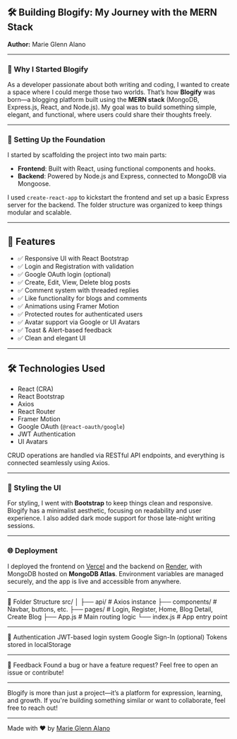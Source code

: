 ## 🛠️ Building Blogify: My Journey with the MERN Stack

**Author:** Marie Glenn Alano

---

### 🚀 Why I Started Blogify

As a developer passionate about both writing and coding, I wanted to create a space where I could merge those two worlds. That’s how **Blogify** was born—a blogging platform built using the **MERN stack** (MongoDB, Express.js, React, and Node.js). My goal was to build something simple, elegant, and functional, where users could share their thoughts freely.

---

### 🧱 Setting Up the Foundation

I started by scaffolding the project into two main parts:

- **Frontend**: Built with React, using functional components and hooks.
- **Backend**: Powered by Node.js and Express, connected to MongoDB via Mongoose.

I used `create-react-app` to kickstart the frontend and set up a basic Express server for the backend. The folder structure was organized to keep things modular and scalable.

---

## 🚀 Features

- ✅ Responsive UI with React Bootstrap
- ✅ Login and Registration with validation
- ✅ Google OAuth login (optional)
- ✅ Create, Edit, View, Delete blog posts
- ✅ Comment system with threaded replies
- ✅ Like functionality for blogs and comments
- ✅ Animations using Framer Motion
- ✅ Protected routes for authenticated users
- ✅ Avatar support via Google or UI Avatars
- ✅ Toast & Alert-based feedback
- ✅ Clean and elegant UI

---

## 🛠️ Technologies Used

- React (CRA)
- React Bootstrap
- Axios
- React Router
- Framer Motion
- Google OAuth (`@react-oauth/google`)
- JWT Authentication
- UI Avatars

CRUD operations are handled via RESTful API endpoints, and everything is connected seamlessly using Axios.

---

### 🎨 Styling the UI

For styling, I went with **Bootstrap** to keep things clean and responsive. Blogify has a minimalist aesthetic, focusing on readability and user experience. I also added dark mode support for those late-night writing sessions.

---

### 🌐 Deployment

I deployed the frontend on [Vercel](https://blogify-sigma-seven.vercel.app/) and the backend on [Render](https://blogifyapi-ueu8.onrender.com), with MongoDB hosted on **MongoDB Atlas**. Environment variables are managed securely, and the app is live and accessible from anywhere.

---
📁 Folder Structure
src/
│
├── api/             # Axios instance
├── components/      # Navbar, buttons, etc.
├── pages/           # Login, Register, Home, Blog Detail, Create Blog
├── App.js           # Main routing logic
└── index.js         # App entry point

---

🔐 Authentication
JWT-based login system
Google Sign-In (optional)
Tokens stored in localStorage

---

💬 Feedback
Found a bug or have a feature request? Feel free to open an issue or contribute!

---
Blogify is more than just a project—it’s a platform for expression, learning, and growth. If you're building something similar or want to collaborate, feel free to reach out!

---

Made with ❤️ by [Marie Glenn Alano](https://github.com/marieglennalano)
